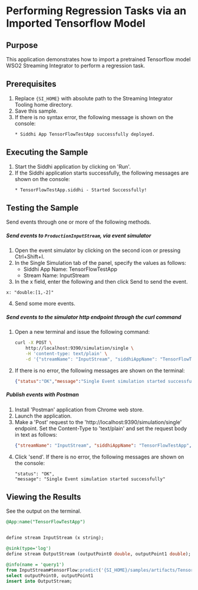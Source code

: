 # Performing Regression Tasks via an Imported Tensorflow Model

## Purpose
This application demonstrates how to import a pretrained Tensorflow model WSO2 Streaming Integrator to perform a regression task.

## Prerequisites
1. Replace `{SI_HOME}` with absolute path to the Streaming Integrator Tooling home directory.
2. Save this sample.
3. If there is no syntax error, the following message is shown on the console:
	```
	* Siddhi App TensorFlowTestApp successfully deployed.
	```


## Executing the Sample
1. Start the Siddhi application by clicking on 'Run'.
2. If the Siddhi application starts successfully, the following messages are shown on the console:
	```
	* TensorFlowTestApp.siddhi - Started Successfully!
	```

## Testing the Sample
Send events through one or more of the following methods.

##### Send events to `ProductionInputStream`, via event simulator
1. Open the event simulator by clicking on the second icon or pressing Ctrl+Shift+I.
2. In the Single Simulation tab of the panel, specify the values as follows:
	* Siddhi App Name: TensorFlowTestApp
	* Stream Name: InputStream
3. In the x field, enter the following and then click Send to send the event.
```
x: "double:[1,-2]"
```

4. Send some more events.

##### Send events to the simulator http endpoint through the curl command
1. Open a new terminal and issue the following command:
	```bash
	curl -X POST \
		http://localhost:9390/simulation/single \
		-H 'content-type: text/plain' \
		-d '{"streamName": "InputStream", "siddhiAppName": "TensorFlowTestApp","data": ["double:[1,-2]"]}'
	```
2. If there is no error, the following messages are shown on the terminal:
	```json
	{"status":"OK","message":"Single Event simulation started successfully"}
	```

##### Publish events with Postman
1. Install 'Postman' application from Chrome web store.
2. Launch the application.
3. Make a 'Post' request to the 'http://localhost:9390/simulation/single' endpoint. Set the Content-Type to 'text/plain' and set the request body in text as follows:
	```json
	{"streamName": "InputStream", "siddhiAppName": "TensorFlowTestApp","data": ['double:[1,-2]']}
	```
4. Click 'send'. If there is no error, the following messages are shown on the console:
	```
	"status": "OK",
	"message": "Single Event simulation started successfully"
	```

## Viewing the Results
See the output on the terminal.

```sql
@App:name("TensorFlowTestApp")


define stream InputStream (x string);

@sink(type='log')
define stream OutputStream (outputPoint0 double, outputPoint1 double);

@info(name = 'query1')
from InputStream#tensorFlow:predict('{SI_HOME}/samples/artifacts/TensorflowSample/Regression', 'inputPoint', 'outputPoint', x)
select outputPoint0, outputPoint1
insert into OutputStream;
```